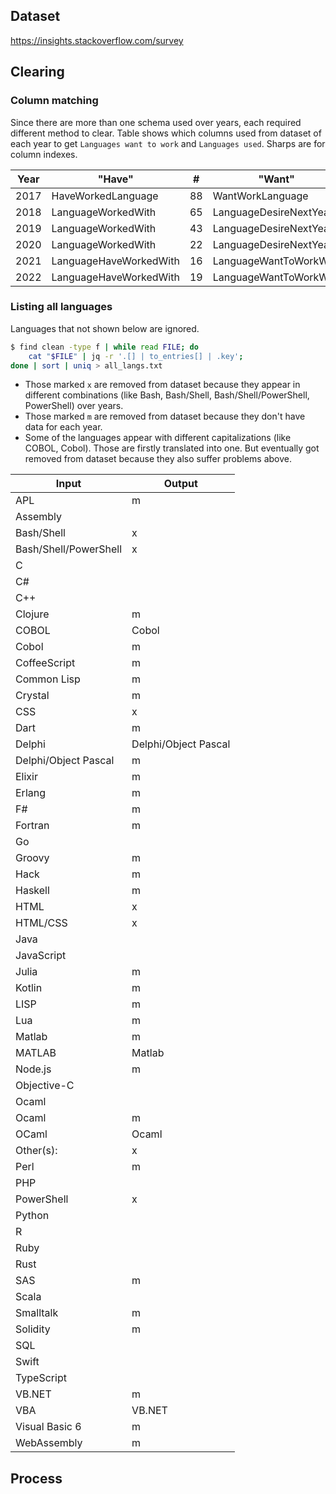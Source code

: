 ## Dataset

https://insights.stackoverflow.com/survey

## Clearing

### Column matching

Since there are more than one schema used over years, each required different method to clear. Table shows which columns used from dataset of each year to get `Languages want to work` and `Languages used`. Sharps are for column indexes.

| Year | "Have"                 | #   | "Want"                 | #   |
| ---- | ---------------------- | --- | ---------------------- | --- |
| 2017 | HaveWorkedLanguage     | 88  | WantWorkLanguage       | 89  |
| 2018 | LanguageWorkedWith     | 65  | LanguageDesireNextYear | 66  |
| 2019 | LanguageWorkedWith     | 43  | LanguageDesireNextYear | 44  |
| 2020 | LanguageWorkedWith     | 22  | LanguageDesireNextYear | 21  |
| 2021 | LanguageHaveWorkedWith | 16  | LanguageWantToWorkWith | 17  |
| 2022 | LanguageHaveWorkedWith | 19  | LanguageWantToWorkWith | 20  |

### Listing all languages

Languages that not shown below are ignored.

```sh
$ find clean -type f | while read FILE; do
    cat "$FILE" | jq -r '.[] | to_entries[] | .key';
done | sort | uniq > all_langs.txt
```

-   Those marked `x` are removed from dataset because they appear in different combinations (like Bash, Bash/Shell, Bash/Shell/PowerShell, PowerShell) over years.
-   Those marked `m` are removed from dataset because they don't have data for each year.
-   Some of the languages appear with different capitalizations (like COBOL, Cobol). Those are firstly translated into one. But eventually got removed from dataset because they also suffer problems above.

| Input                 | Output               |
| --------------------- | -------------------- |
| APL                   | m                    |
| Assembly              |                      |
| Bash/Shell            | x                    |
| Bash/Shell/PowerShell | x                    |
| C                     |                      |
| C#                    |                      |
| C++                   |                      |
| Clojure               | m                    |
| COBOL                 | Cobol                |
| Cobol                 | m                    |
| CoffeeScript          | m                    |
| Common Lisp           | m                    |
| Crystal               | m                    |
| CSS                   | x                    |
| Dart                  | m                    |
| Delphi                | Delphi/Object Pascal |
| Delphi/Object Pascal  | m                    |
| Elixir                | m                    |
| Erlang                | m                    |
| F#                    | m                    |
| Fortran               | m                    |
| Go                    |                      |
| Groovy                | m                    |
| Hack                  | m                    |
| Haskell               | m                    |
| HTML                  | x                    |
| HTML/CSS              | x                    |
| Java                  |                      |
| JavaScript            |                      |
| Julia                 | m                    |
| Kotlin                | m                    |
| LISP                  | m                    |
| Lua                   | m                    |
| Matlab                | m                    |
| MATLAB                | Matlab               |
| Node.js               | m                    |
| Objective-C           |                      |
| Ocaml                 |                      |
| Ocaml                 | m                    |
| OCaml                 | Ocaml                |
| Other(s):             | x                    |
| Perl                  | m                    |
| PHP                   |                      |
| PowerShell            | x                    |
| Python                |                      |
| R                     |                      |
| Ruby                  |                      |
| Rust                  |                      |
| SAS                   | m                    |
| Scala                 |                      |
| Smalltalk             | m                    |
| Solidity              | m                    |
| SQL                   |                      |
| Swift                 |                      |
| TypeScript            |                      |
| VB.NET                | m                    |
| VBA                   | VB.NET               |
| Visual Basic 6        | m                    |
| WebAssembly           | m                    |

## Process

###
